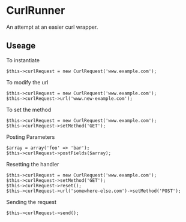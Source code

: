 # CurlRunner

An attempt at an easier curl wrapper.

## Useage

To instantiate

    $this->curlRequest = new CurlRequest('www.example.com');
  
To modify the url

    $this->curlRequest = new CurlRequest('www.example.com');
    $this->curlRequest->url('www.new-example.com');

To set the method

    $this->curlRequest = new CurlRequest('www.example.com');
    $this->curlRequest->setMethod('GET');
  
Posting Parameters

    $array = array('foo' => 'bar');
    $this->curlRequest->postFields($array);

Resetting the handler

    $this->curlRequest = new CurlRequest('www.example.com');
    $this->curlRequest->setMethod('GET');
    $this->curlRequest->reset();
    $this->curlRequest->url('somewhere-else.com')->setMethod('POST');

Sending the request

    $this->curlRequest->send();
  
